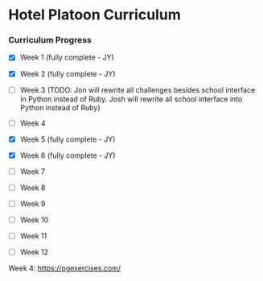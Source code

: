 # Hotel Platoon Curriculum

### Curriculum Progress

- [X] Week 1 (fully complete - JY)
- [X] Week 2 (fully complete - JY)
- [ ] Week 3 (TODO: Jon will rewrite all challenges besides school interface in Python instead of Ruby. Josh will rewrite all school interface into Python instead of Ruby)
- [ ] Week 4
- [X] Week 5 (fully complete - JY)
- [X] Week 6 (fully complete - JY)
- [ ] Week 7 
- [ ] Week 8
- [ ] Week 9
- [ ] Week 10
- [ ] Week 11
- [ ] Week 12


Week 4: https://pgexercises.com/
